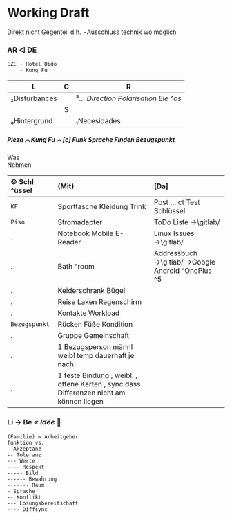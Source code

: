 # Working Draft

Direkt nicht Gegenteil d.h. ¬Ausschluss technik wo möglich


### AR ◁ DE
```
EZE - Hotel Dido
    - Kung Fu
```

|L |C |R |
|--- |:---: |--- |
|₂Disturbances | |³… _Direction Polarisation Ele ^os_ |
| |S | |
|₀Hintergrund | |₁Necesidades |


##### Pieza ⌒ Kung Fu ⌒ [o] Funk Sprache Finden Bezugspunkt

Was  
Nehmen

|© Schl ^üssel |(Mit) |[Da] |
| :--- | :--- | :--- |
|`KF` |Sporttasche Kleidung Trink |Post … ct Test Schlüssel |
|`Piso`| Stromadapter |ToDo Liste →\gitlab/ |
|. |Notebook Mobile E-Reader |Linux Issues →\gitlab/ |
|. |Bath ^room |Addressbuch →\gitlab/ →Google Android ^OnePlus ^5 |
|. |Keiderschrank Bügel | |
|. |Reise Laken Regenschirm | |
|. |Kontakte Workload | |
|`Bezugspunkt`| Rücken Füße Kondition | |
|.| Gruppe Gemeinschaft | |
|.| 1 Bezugsperson männl weibl temp dauerhaft je nach. | |
|.| 1 feste Bindung , weibl. , offene Karten , sync dass Differenzen nicht am  können liegen | |


### Li → Be _« Idee_ :pregnant_woman:

```
(Familie) ↹ Arbeitgeber
funktion vs.
- Akzeptanz
-- Toleranz
--- Werte
---- Respekt
----- Bild
------ Bewahrung
------- Raum
- Sprache
-- Konflikt
--- Lösungsbereitschaft
---- Diffsync
```